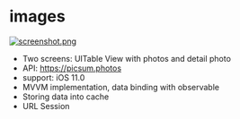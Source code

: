 # images

[![screenshot.png](https://i.postimg.cc/2ydfNFW6/screenshot.png)](https://postimg.cc/tngch62Q)

- Two screens: UITable View with photos and detail photo
- API: https://picsum.photos
- support: iOS 11.0
- MVVM implementation, data binding with observable
- Storing data into cache
- URL Session
